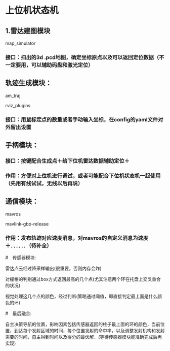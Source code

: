 # 上位机状态机

## 1.雷达建图模块

map_simulator

### 接口：扫出的3d .pcd地图，确定坐标原点以及可以返回定位数据（不一定要用，可以辅助码盘和激光定位）



## 轨迹生成模块：

am_traj

rviz_plugins

### 接口：用鼠标定点的数量或者手动输入坐标，在config的yaml文件对外留出设置



## 手柄模块：

### 接口：按键配合生成点＋给下位机雷达数据辅助定位＋

### 作用：方便对上位机进行调试，或者可能配合下位机状态机一起使用（先用有线试试，无线以后再说）



## 通信模块：

mavros

mavlink-gbp-release

### 作用：发布轨迹对应速度消息，对mavros的自定义消息为速度＋．．．．．．（待补全）


#　传感器模块:

雷达点云经过降采样输出(很重要，否则内存会炸)

对栅格的判别通过box方式返回最高的几个点(尤其注意两个环在托盘上交叉重合的状况)

视觉处理这几个点的颜色，经过判断(策略通过阈值，即直接判定最上面是什么颜色的环)

#　最后融合:

自主决策导航的位置，影响因素包括传感器返回的柱子最上面的环的颜色，当前位置，到达每个发射区域的时间，每个位置发射的命中率，以及调整发射机构和发射需要的时间，自主得到时间以及得分的最优解．(等待传感器模块能准确完成后再实现)